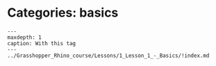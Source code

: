 # Categories: basics

```{toctree}
---
maxdepth: 1
caption: With this tag
---
../Grasshopper_Rhino_course/Lessons/1_Lesson_1_-_Basics/!index.md
```
